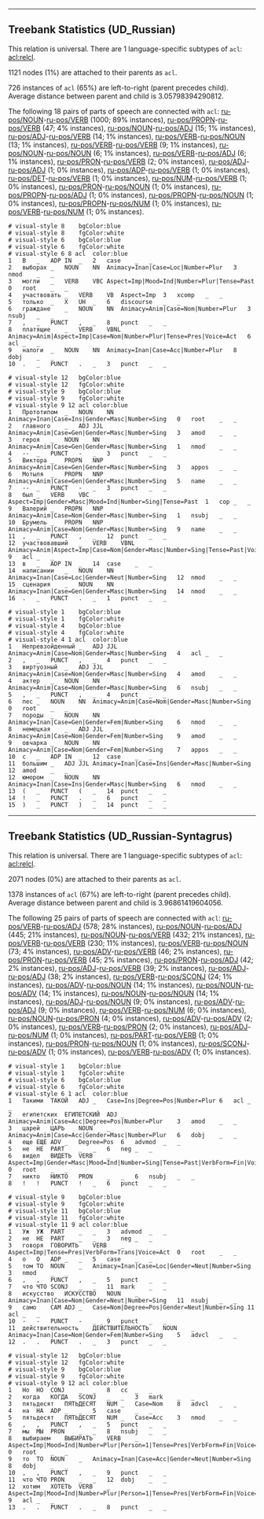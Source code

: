 

--------------------------------------------------------------------------------

## Treebank Statistics (UD_Russian)

This relation is universal.
There are 1 language-specific subtypes of `acl`: [acl:relcl]().

1121 nodes (1%) are attached to their parents as `acl`.

726 instances of `acl` (65%) are left-to-right (parent precedes child).
Average distance between parent and child is 3.05798394290812.

The following 18 pairs of parts of speech are connected with `acl`: [ru-pos/NOUN]()-[ru-pos/VERB]() (1000; 89% instances), [ru-pos/PROPN]()-[ru-pos/VERB]() (47; 4% instances), [ru-pos/NOUN]()-[ru-pos/ADJ]() (15; 1% instances), [ru-pos/ADJ]()-[ru-pos/VERB]() (14; 1% instances), [ru-pos/VERB]()-[ru-pos/NOUN]() (13; 1% instances), [ru-pos/VERB]()-[ru-pos/VERB]() (9; 1% instances), [ru-pos/NOUN]()-[ru-pos/NOUN]() (6; 1% instances), [ru-pos/VERB]()-[ru-pos/ADJ]() (6; 1% instances), [ru-pos/PRON]()-[ru-pos/VERB]() (2; 0% instances), [ru-pos/ADJ]()-[ru-pos/ADJ]() (1; 0% instances), [ru-pos/ADP]()-[ru-pos/VERB]() (1; 0% instances), [ru-pos/DET]()-[ru-pos/VERB]() (1; 0% instances), [ru-pos/NUM]()-[ru-pos/VERB]() (1; 0% instances), [ru-pos/PRON]()-[ru-pos/NOUN]() (1; 0% instances), [ru-pos/PROPN]()-[ru-pos/ADJ]() (1; 0% instances), [ru-pos/PROPN]()-[ru-pos/NOUN]() (1; 0% instances), [ru-pos/PROPN]()-[ru-pos/NUM]() (1; 0% instances), [ru-pos/VERB]()-[ru-pos/NUM]() (1; 0% instances).


~~~ conllu
# visual-style 8	bgColor:blue
# visual-style 8	fgColor:white
# visual-style 6	bgColor:blue
# visual-style 6	fgColor:white
# visual-style 6 8 acl	color:blue
1	В	_	ADP	IN	_	2	case	_	_
2	выборах	_	NOUN	NN	Animacy=Inan|Case=Loc|Number=Plur	3	nmod	_	_
3	могли	_	VERB	VBC	Aspect=Imp|Mood=Ind|Number=Plur|Tense=Past	0	root	_	_
4	участвовать	_	VERB	VB	Aspect=Imp	3	xcomp	_	_
5	только	_	X	UH	_	6	discourse	_	_
6	граждане	_	NOUN	NN	Animacy=Anim|Case=Nom|Number=Plur	3	nsubj	_	_
7	,	_	PUNCT	,	_	8	punct	_	_
8	платящие	_	VERB	VBNL	Animacy=Anim|Aspect=Imp|Case=Nom|Number=Plur|Tense=Pres|Voice=Act	6	acl	_	_
9	налоги	_	NOUN	NN	Animacy=Inan|Case=Acc|Number=Plur	8	dobj	_	_
10	.	_	PUNCT	.	_	3	punct	_	_

~~~


~~~ conllu
# visual-style 12	bgColor:blue
# visual-style 12	fgColor:white
# visual-style 9	bgColor:blue
# visual-style 9	fgColor:white
# visual-style 9 12 acl	color:blue
1	Прототипом	_	NOUN	NN	Animacy=Inan|Case=Ins|Gender=Masc|Number=Sing	0	root	_	_
2	главного	_	ADJ	JJL	Animacy=Anim|Case=Gen|Gender=Masc|Number=Sing	3	amod	_	_
3	героя	_	NOUN	NN	Animacy=Anim|Case=Gen|Gender=Masc|Number=Sing	1	nmod	_	_
4	--	_	PUNCT	-	_	3	punct	_	_
5	Виктора	_	PROPN	NNP	Animacy=Anim|Case=Gen|Gender=Masc|Number=Sing	3	appos	_	_
6	Мотыля	_	PROPN	NNP	Animacy=Anim|Case=Gen|Gender=Masc|Number=Sing	5	name	_	_
7	--	_	PUNCT	-	_	3	punct	_	_
8	был	_	VERB	VBC	Aspect=Imp|Gender=Masc|Mood=Ind|Number=Sing|Tense=Past	1	cop	_	_
9	Валерий	_	PROPN	NNP	Animacy=Anim|Case=Nom|Gender=Masc|Number=Sing	1	nsubj	_	_
10	Брумель	_	PROPN	NNP	Animacy=Anim|Case=Nom|Gender=Masc|Number=Sing	9	name	_	_
11	,	_	PUNCT	,	_	12	punct	_	_
12	участвовавший	_	VERB	VBNL	Animacy=Anim|Aspect=Imp|Case=Nom|Gender=Masc|Number=Sing|Tense=Past|Voice=Act	9	acl	_	_
13	в	_	ADP	IN	_	14	case	_	_
14	написании	_	NOUN	NN	Animacy=Inan|Case=Loc|Gender=Neut|Number=Sing	12	nmod	_	_
15	сценария	_	NOUN	NN	Animacy=Inan|Case=Gen|Gender=Masc|Number=Sing	14	nmod	_	_
16	.	_	PUNCT	.	_	1	punct	_	_

~~~


~~~ conllu
# visual-style 1	bgColor:blue
# visual-style 1	fgColor:white
# visual-style 4	bgColor:blue
# visual-style 4	fgColor:white
# visual-style 4 1 acl	color:blue
1	Непревзойденный	_	ADJ	JJL	Animacy=Anim|Case=Nom|Gender=Masc|Number=Sing	4	acl	_	_
2	,	_	PUNCT	,	_	4	punct	_	_
3	виртуозный	_	ADJ	JJL	Animacy=Anim|Case=Nom|Gender=Masc|Number=Sing	4	amod	_	_
4	актер	_	NOUN	NN	Animacy=Anim|Case=Nom|Gender=Masc|Number=Sing	6	nsubj	_	_
5	,	_	PUNCT	,	_	4	punct	_	_
6	пес	_	NOUN	NN	Animacy=Anim|Case=Nom|Gender=Masc|Number=Sing	0	root	_	_
7	породы	_	NOUN	NN	Animacy=Inan|Case=Gen|Gender=Fem|Number=Sing	6	nmod	_	_
8	немецкая	_	ADJ	JJL	Animacy=Anim|Case=Nom|Gender=Fem|Number=Sing	9	amod	_	_
9	овчарка	_	NOUN	NN	Animacy=Anim|Case=Nom|Gender=Fem|Number=Sing	7	appos	_	_
10	с	_	ADP	IN	_	12	case	_	_
11	большим	_	ADJ	JJL	Animacy=Inan|Case=Ins|Gender=Masc|Number=Sing	12	amod	_	_
12	юмором	_	NOUN	NN	Animacy=Inan|Case=Ins|Gender=Masc|Number=Sing	6	nmod	_	_
13	(	_	PUNCT	(	_	14	punct	_	_
14	!	_	PUNCT	.	_	6	punct	_	_
15	)	_	PUNCT	)	_	14	punct	_	_

~~~




--------------------------------------------------------------------------------

## Treebank Statistics (UD_Russian-Syntagrus)

This relation is universal.
There are 1 language-specific subtypes of `acl`: [acl:relcl]().

2071 nodes (0%) are attached to their parents as `acl`.

1378 instances of `acl` (67%) are left-to-right (parent precedes child).
Average distance between parent and child is 3.96861419604056.

The following 25 pairs of parts of speech are connected with `acl`: [ru-pos/VERB]()-[ru-pos/ADJ]() (578; 28% instances), [ru-pos/NOUN]()-[ru-pos/ADJ]() (445; 21% instances), [ru-pos/NOUN]()-[ru-pos/VERB]() (432; 21% instances), [ru-pos/VERB]()-[ru-pos/VERB]() (230; 11% instances), [ru-pos/VERB]()-[ru-pos/NOUN]() (73; 4% instances), [ru-pos/ADV]()-[ru-pos/VERB]() (46; 2% instances), [ru-pos/PRON]()-[ru-pos/VERB]() (45; 2% instances), [ru-pos/PRON]()-[ru-pos/ADJ]() (42; 2% instances), [ru-pos/ADJ]()-[ru-pos/VERB]() (39; 2% instances), [ru-pos/ADJ]()-[ru-pos/ADJ]() (38; 2% instances), [ru-pos/VERB]()-[ru-pos/SCONJ]() (24; 1% instances), [ru-pos/ADV]()-[ru-pos/NOUN]() (14; 1% instances), [ru-pos/NOUN]()-[ru-pos/ADV]() (14; 1% instances), [ru-pos/NOUN]()-[ru-pos/NOUN]() (14; 1% instances), [ru-pos/ADJ]()-[ru-pos/NOUN]() (9; 0% instances), [ru-pos/ADV]()-[ru-pos/ADJ]() (9; 0% instances), [ru-pos/VERB]()-[ru-pos/NUM]() (6; 0% instances), [ru-pos/NOUN]()-[ru-pos/PRON]() (4; 0% instances), [ru-pos/ADV]()-[ru-pos/ADV]() (2; 0% instances), [ru-pos/VERB]()-[ru-pos/PRON]() (2; 0% instances), [ru-pos/ADJ]()-[ru-pos/NUM]() (1; 0% instances), [ru-pos/PART]()-[ru-pos/VERB]() (1; 0% instances), [ru-pos/PRON]()-[ru-pos/NOUN]() (1; 0% instances), [ru-pos/SCONJ]()-[ru-pos/ADV]() (1; 0% instances), [ru-pos/VERB]()-[ru-pos/ADV]() (1; 0% instances).


~~~ conllu
# visual-style 1	bgColor:blue
# visual-style 1	fgColor:white
# visual-style 6	bgColor:blue
# visual-style 6	fgColor:white
# visual-style 6 1 acl	color:blue
1	Такими	ТАКОЙ	ADJ	_	Case=Ins|Degree=Pos|Number=Plur	6	acl	_	_
2	египетских	ЕГИПЕТСКИЙ	ADJ	_	Animacy=Anim|Case=Acc|Degree=Pos|Number=Plur	3	amod	_	_
3	царей	ЦАРЬ	NOUN	_	Animacy=Anim|Case=Acc|Gender=Masc|Number=Plur	6	dobj	_	_
4	еще	ЕЩЕ	ADV	_	Degree=Pos	6	advmod	_	_
5	не	НЕ	PART	_	_	6	neg	_	_
6	видел	ВИДЕТЬ	VERB	_	Aspect=Imp|Gender=Masc|Mood=Ind|Number=Sing|Tense=Past|VerbForm=Fin|Voice=Act	0	root	_	_
7	никто	НИКТО	PRON	_	_	6	nsubj	_	_
8	!	!	PUNCT	!	_	6	punct	_	_

~~~


~~~ conllu
# visual-style 9	bgColor:blue
# visual-style 9	fgColor:white
# visual-style 11	bgColor:blue
# visual-style 11	fgColor:white
# visual-style 11 9 acl	color:blue
1	Уж	УЖ	PART	_	_	3	advmod	_	_
2	не	НЕ	PART	_	_	3	neg	_	_
3	говоря	ГОВОРИТЬ	VERB	_	Aspect=Imp|Tense=Pres|VerbForm=Trans|Voice=Act	0	root	_	_
4	о	О	ADP	_	_	5	case	_	_
5	том	ТО	NOUN	_	Animacy=Inan|Case=Loc|Gender=Neut|Number=Sing	3	nmod	_	_
6	,	,	PUNCT	,	_	5	punct	_	_
7	что	ЧТО	SCONJ	_	_	11	mark	_	_
8	искусство	ИСКУССТВО	NOUN	_	Animacy=Inan|Case=Nom|Gender=Neut|Number=Sing	11	nsubj	_	_
9	само	САМ	ADJ	_	Case=Nom|Degree=Pos|Gender=Neut|Number=Sing	11	acl	_	_
10	-	-	PUNCT	-	_	9	punct	_	_
11	действительность	ДЕЙСТВИТЕЛЬНОСТЬ	NOUN	_	Animacy=Inan|Case=Nom|Gender=Fem|Number=Sing	5	advcl	_	_
12	.	.	PUNCT	.	_	3	punct	_	_

~~~


~~~ conllu
# visual-style 12	bgColor:blue
# visual-style 12	fgColor:white
# visual-style 9	bgColor:blue
# visual-style 9	fgColor:white
# visual-style 9 12 acl	color:blue
1	Но	НО	CONJ	_	_	8	cc	_	_
2	когда	КОГДА	SCONJ	_	_	3	mark	_	_
3	пятьдесят	ПЯТЬДЕСЯТ	NUM	_	Case=Nom	8	advcl	_	_
4	на	НА	ADP	_	_	5	case	_	_
5	пятьдесят	ПЯТЬДЕСЯТ	NUM	_	Case=Acc	3	nmod	_	_
6	,	,	PUNCT	,	_	5	punct	_	_
7	мы	МЫ	PRON	_	_	8	nsubj	_	_
8	выбираем	ВЫБИРАТЬ	VERB	_	Aspect=Imp|Mood=Ind|Number=Plur|Person=1|Tense=Pres|VerbForm=Fin|Voice=Act	0	root	_	_
9	то	ТО	NOUN	_	Animacy=Inan|Case=Acc|Gender=Neut|Number=Sing	8	dobj	_	_
10	,	,	PUNCT	,	_	9	punct	_	_
11	что	ЧТО	PRON	_	_	12	dobj	_	_
12	хотим	ХОТЕТЬ	VERB	_	Aspect=Imp|Mood=Ind|Number=Plur|Person=1|Tense=Pres|VerbForm=Fin|Voice=Act	9	acl	_	_
13	.	.	PUNCT	.	_	8	punct	_	_

~~~


